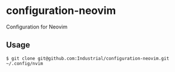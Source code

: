 # configuration-neovim
Configuration for Neovim

## Usage

```
$ git clone git@github.com:Industrial/configuration-neovim.git ~/.config/nvim
```
